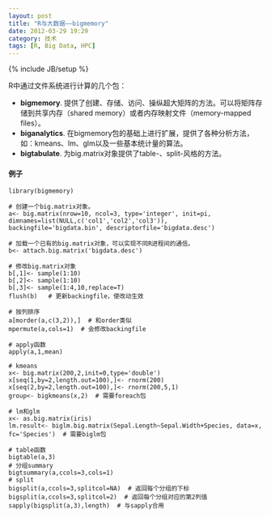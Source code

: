 ```yaml
---
layout: post
title: "R与大数据——bigmemory"
date: 2012-03-29 19:29
category: 技术
tags: [R, Big Data, HPC]
---
```

{% include JB/setup %}

R中通过文件系统进行计算的几个包：
- **bigmemory**. 提供了创建、存储、访问、操纵超大矩阵的方法。可以将矩阵存储到共享内存（shared memory）或者内存映射文件（memory-mapped files）。
- **biganalytics**. 在bigmemory包的基础上进行扩展，提供了各种分析方法，如：kmeans、lm、glm以及一些基本统计量的算法。
- **bigtabulate**. 为big.matrix对象提供了table-、split-风格的方法。


#### 例子
	library(bigmemory)

	# 创建一个big.matrix对象。
	a<- big.matrix(nrow=10, ncol=3, type='integer', init=pi, dimnames=list(NULL,c('col1','col2','col3')), backingfile='bigdata.bin', descriptorfile='bigdata.desc')
	
	# 加载一个已有的big.matrix对象，可以实现不同R进程间的通信。
	b<- attach.big.matrix('bigdata.desc')

	# 修改big.matrix对象
	b[,1]<- sample(1:10)
	b[,2]<- sample(1:10)
	b[,3]<- sample(1:4,10,replace=T)
	flush(b)   # 更新backingfile，使改动生效

	# 按列排序
	a[morder(a,c(3,2)),]  # 和order类似
	mpermute(a,cols=1)  # 会修改backingfile

	# apply函数
	apply(a,1,mean)

	# kmeans
	x<- big.matrix(200,2,init=0,type='double')
	x[seq(1,by=2,length.out=100),]<- rnorm(200)
	x[seq(2,by=2,length.out=100),]<- rnorm(200,5,1)
	group<- bigkmeans(x,2)  # 需要foreach包

	# lm和glm
	x<- as.big.matrix(iris)
	lm.result<- biglm.big.matrix(Sepal.Length~Sepal.Width+Species, data=x, fc='Species')  # 需要biglm包

	# table函数
	bigtable(a,3)
	# 分组summary
	bigtsummary(a,ccols=3,cols=1)
	# split
	bigsplit(a,ccols=3,splitcol=NA)  # 返回每个分组的下标
	bigsplit(a,ccols=3,splitcol=2)  # 返回每个分组对应的第2列值
	sapply(bigsplit(a,3),length)  # 与sapply合用

